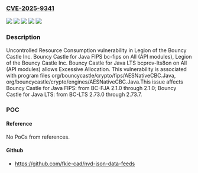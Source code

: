 ### [CVE-2025-9341](https://cve.mitre.org/cgi-bin/cvename.cgi?name=CVE-2025-9341)
![](https://img.shields.io/static/v1?label=Product&message=Bouncy%20Castle%20for%20Java%20FIPS&color=blue)
![](https://img.shields.io/static/v1?label=Product&message=Bouncy%20Castle%20for%20Java%20LTS&color=blue)
![](https://img.shields.io/static/v1?label=Version&message=BC-FJA%202.1.0%20&color=brightgreen)
![](https://img.shields.io/static/v1?label=Version&message=BC-LTS%202.73.0%20&color=brightgreen)
![](https://img.shields.io/static/v1?label=Vulnerability&message=CWE-400%20Uncontrolled%20Resource%20Consumption&color=brightgreen)

### Description

Uncontrolled Resource Consumption vulnerability in Legion of the Bouncy Castle Inc. Bouncy Castle for Java FIPS bc-fips on All (API modules), Legion of the Bouncy Castle Inc. Bouncy Castle for Java LTS bcprov-lts8on on All (API modules) allows Excessive Allocation. This vulnerability is associated with program files org/bouncycastle/crypto/fips/AESNativeCBC.Java, org/bouncycastle/crypto/engines/AESNativeCBC.Java.This issue affects Bouncy Castle for Java FIPS: from BC-FJA 2.1.0 through 2.1.0; Bouncy Castle for Java LTS: from BC-LTS 2.73.0 through 2.73.7.

### POC

#### Reference
No PoCs from references.

#### Github
- https://github.com/fkie-cad/nvd-json-data-feeds

